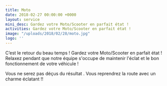 ```yaml
---
title: Moto
date: 2018-02-27 00:00:00 +0000
layout: service
mini_desc: Gardez votre Moto/Scooter en parfait état !
activities: Gardez votre Moto/Scooter en parfait état !
image: "/uploads/2018/02/28/moto.jpg"
logo: ''
---
```

C’est le retour du beau temps ! Gardez votre Moto/Scooter en parfait état ! Relaxez pendant que notre équipe s'occupe de maintenir l'éclat et le bon fonctionnement de votre véhicule ! 

Vous ne serez pas déçus du résultat . Vous reprendrez la route avec un charme éclatant !!
